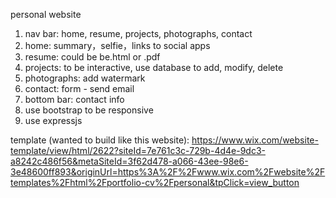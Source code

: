 personal website

1. nav bar:  home, resume, projects, photographs, contact
2. home: summary，selfie，links to social apps
3. resume: could be be.html or .pdf
4. projects: to be interactive, use database to add, modify, delete
5. photographs: add watermark
6. contact: form - send email 
7. bottom bar: contact info
8. use bootstrap to be responsive
9. use expressjs 

template (wanted to build like this website): https://www.wix.com/website-template/view/html/2622?siteId=7e761c3c-729b-4d4e-9dc3-a8242c486f56&metaSiteId=3f62d478-a066-43ee-98e6-3e48600ff893&originUrl=https%3A%2F%2Fwww.wix.com%2Fwebsite%2Ftemplates%2Fhtml%2Fportfolio-cv%2Fpersonal&tpClick=view_button



